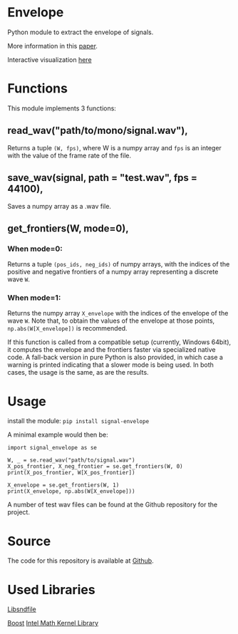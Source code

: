 # Envelope
Python module to extract the envelope of signals.

More information in this [paper](https://arxiv.org/abs/2009.02860).

Interactive visualization [here](https://envelope.netlify.app/)

# Functions

This module implements 3 functions:


## **read_wav("path/to/mono/signal.wav")**, 

Returns a tuple `(W, fps)`, where W is a numpy array and `fps` is an integer with the value of the frame rate of the file.


## **save_wav(signal, path = "test.wav", fps = 44100)**, 

Saves a numpy array as a .wav file.


## **get_frontiers(W, mode=0)**,

### When mode=0:
Returns a tuple `(pos_ids, neg_ids)` of numpy arrays, with the indices of the positive and negative frontiers of a numpy array representing a discrete wave `W`.

### When mode=1:
Returns the numpy array `X_envelope` with the indices of the envelope of the wave `W`. Note that, to obtain the values of the envelope at those points, `np.abs(W[X_envelope])` is recommended.

If this function is called from a compatible setup (currently, Windows 64bit), it computes the envelope and the frontiers faster via specialized native code. A fall-back version in pure Python is also provided, in which case a warning is printed indicating that a slower mode is being used. In both cases, the usage is the same, as are the results.

# Usage
install the module: `pip install signal-envelope`

A minimal example would then be:

    import signal_envelope as se

    W, _ = se.read_wav("path/to/signal.wav")
    X_pos_frontier, X_neg_frontier = se.get_frontiers(W, 0)
    print(X_pos_frontier, W[X_pos_frontier])

    X_envelope = se.get_frontiers(W, 1)
    print(X_envelope, np.abs(W[X_envelope]))

A number of test wav files can be found at the Github repository for the project.

# Source
The code for this repository is available at [Github](https://github.com/tesserato/envelope).

# Used Libraries

[Libsndfile](http://www.mega-nerd.com/libsndfile/) 
<!-- ([GNU Lesser General Public License](http://www.gnu.org/licenses/lgpl-3.0.html)) -->
[Boost](https://www.boost.org/)
[Intel Math Kernel Library](https://software.intel.com/content/www/us/en/develop/tools/oneapi/components/onemkl.html#gs.9syxj0)
